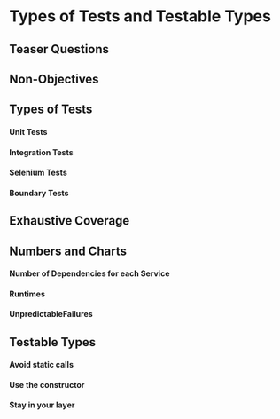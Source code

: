 # Types of Tests and Testable Types

## Teaser Questions

## Non-Objectives

## Types of Tests

  #### Unit Tests

  #### Integration Tests

  #### Selenium Tests

  #### Boundary Tests

## Exhaustive Coverage

## Numbers and Charts
  #### Number of Dependencies for each Service
  #### Runtimes
  #### UnpredictableFailures

## Testable Types
  #### Avoid static calls
  #### Use the constructor
  #### Stay in your layer
  
